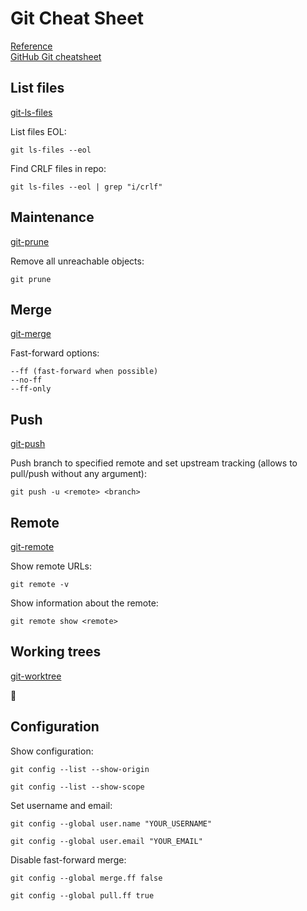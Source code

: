 # Git Cheat Sheet

[Reference](https://git-scm.com/docs) \
[GitHub Git cheatsheet](https://education.github.com/git-cheat-sheet-education.pdf)

## List files
[git-ls-files](https://git-scm.com/docs/git-ls-files)

List files EOL:
```
git ls-files --eol
```

Find CRLF files in repo:
```
git ls-files --eol | grep "i/crlf"
```

## Maintenance
[git-prune](https://git-scm.com/docs/git-prune)

Remove all unreachable objects:
```
git prune
```

## Merge
[git-merge](https://git-scm.com/docs/git-merge)

Fast-forward options:
```
--ff (fast-forward when possible)
--no-ff
--ff-only
```

## Push
[git-push](https://git-scm.com/docs/git-push)

Push branch to specified remote and set upstream tracking (allows to pull/push without any argument):
```
git push -u <remote> <branch>
```

## Remote
[git-remote](https://git-scm.com/docs/git-remote)

Show remote URLs:
```
git remote -v
```

Show information about the remote:
```
git remote show <remote>
```

## Working trees
[git-worktree](https://git-scm.com/docs/git-worktree)

🚧

## Configuration
Show configuration:
```
git config --list --show-origin
```
```
git config --list --show-scope
```

Set username and email:
```
git config --global user.name "YOUR_USERNAME"
```
```
git config --global user.email "YOUR_EMAIL"
```

Disable fast-forward merge:
```
git config --global merge.ff false
```
```
git config --global pull.ff true
```

